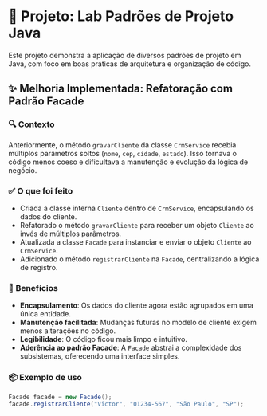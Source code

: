 # 🧱 Projeto: Lab Padrões de Projeto Java

Este projeto demonstra a aplicação de diversos padrões de projeto em Java, com foco em boas práticas de arquitetura e organização de código.

## ✨ Melhoria Implementada: Refatoração com Padrão Facade

### 🔍 Contexto

Anteriormente, o método `gravarCliente` da classe `CrmService` recebia múltiplos parâmetros soltos (`nome`, `cep`, `cidade`, `estado`). Isso tornava o código menos coeso e dificultava a manutenção e evolução da lógica de negócio.

### ✅ O que foi feito

- Criada a classe interna `Cliente` dentro de `CrmService`, encapsulando os dados do cliente.
- Refatorado o método `gravarCliente` para receber um objeto `Cliente` ao invés de múltiplos parâmetros.
- Atualizada a classe `Facade` para instanciar e enviar o objeto `Cliente` ao `CrmService`.
- Adicionado o método `registrarCliente` na `Facade`, centralizando a lógica de registro.

### 🧠 Benefícios

- **Encapsulamento**: Os dados do cliente agora estão agrupados em uma única entidade.
- **Manutenção facilitada**: Mudanças futuras no modelo de cliente exigem menos alterações no código.
- **Legibilidade**: O código ficou mais limpo e intuitivo.
- **Aderência ao padrão Facade**: A `Facade` abstrai a complexidade dos subsistemas, oferecendo uma interface simples.

### 📦 Exemplo de uso

```java
Facade facade = new Facade();
facade.registrarCliente("Victor", "01234-567", "São Paulo", "SP");